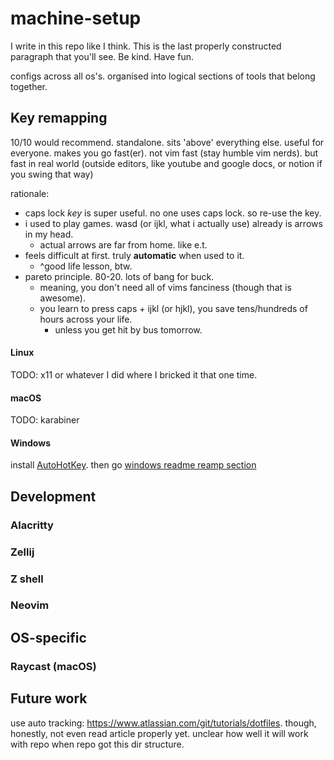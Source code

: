 # machine-setup

I write in this repo like I think.
This is the last properly constructed paragraph that you'll see.
Be kind. Have fun.

configs across all os's. organised into logical sections of tools that belong together.

## Key remapping

10/10 would recommend.
standalone. sits 'above' everything else.
useful for everyone.
makes you go fast(er). not vim fast (stay humble vim nerds).
but fast in real world (outside editors, like youtube and google docs, or notion if you swing that way)

rationale:

- caps lock *key* is super useful. no one uses caps lock. so re-use the key.
- i used to play games. wasd (or ijkl, what i actually use) already is arrows in my head.
  - actual arrows are far from home. like e.t.
- feels difficult at first. truly **automatic** when used to it.
  - ^good life lesson, btw.
- pareto principle. 80-20. lots of bang for buck.
  - meaning, you don't need all of vims fanciness (though that is awesome).
  - you learn to press caps + ijkl (or hjkl), you save tens/hundreds of hours across your life.
    - unless you get hit by bus tomorrow.

#### Linux

TODO: x11 or whatever I did where I bricked it that one time.

#### macOS

TODO: karabiner

#### Windows

install [AutoHotKey](https://www.autohotkey.com/). then go [windows readme reamp section](./windows/README.md)

## Development

### Alacritty

### Zellij

### Z shell

### Neovim

## OS-specific

### Raycast (macOS)

## Future work

use auto tracking: <https://www.atlassian.com/git/tutorials/dotfiles>.
though, honestly, not even read article properly yet.
unclear how well it will work with repo when repo got this dir structure.

